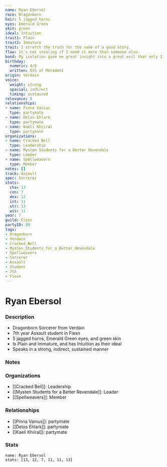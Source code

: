 ```yaml
---
name: Ryan Ebersol
race: Dragonborn
hair: 5 jagged horns
eyes: Emerald Green
skin: green
ideal: Intuition
trait1: Plain
trait2: Immature
trait: I stretch the truth for the sake of a good story.
flaw: It's not stealing if I need it more than someone else.
bond: My isolation gave me great insight into a great evil that only I can destroy.
birthday:
  numeric: 4/8
  written: 8th of Moradent
origin: Verdain
voice:
  weight: strong
  spacial: indirect
  timing: sustained
relevance: 0
relationships:
- name: Pinna Vanius
  type: partymate
- name: Delos Ehlark
  type: partymate
- name: Kaeli Khiiral
  type: partymate
organizations:
- name: Cracked Bell
  type: Leadership
- name: Mysten Students for a Better Revendale
  type: Leader
- name: Spellweavers
  type: Member
notes: []
track: Assault
spec: Sorcerer
stats:
  cha: 13
  con: 7
  dex: 12
  int: 11
  str: 13
  wis: 11
year: 7
guild: Fiesn
partyID: 89
tags:
- Dragonborn
- Verdain
- Cracked_Bell
- Mysten_Students_for_a_Better_Revendale
- Spellweavers
- Sorcerer
- Assault
- Student
- 7th
- Fiesn
---
```

# Ryan Ebersol
### Description
- Dragonborn Sorcerer from Verdain
- 7th year Assault student in Fiesn
- 5 jagged horns, Emerald Green eyes, and green skin
- Is Plain and Immature, and has Intuition as their ideal
- Speaks in a strong, indirect, sustained manner

### Notes

### Organizations
- [[Cracked Bell]]: Leadership
- [[Mysten Students for a Better Revendale]]: Leader
- [[Spellweavers]]: Member

### Relationships
- [[Pinna Vanius]]: partymate
- [[Delos Ehlark]]: partymate
- [[Kaeli Khiiral]]: partymate

### Stats
```statblock
name: Ryan Ebersol
stats: [13, 12, 7, 11, 11, 13]
```